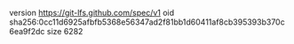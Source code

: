 version https://git-lfs.github.com/spec/v1
oid sha256:0cc11d6925afbfb5368e56347ad2f81bb1d60411af8cb395393b370c6ea9f2dc
size 6282
